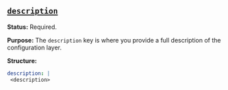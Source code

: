 <a href="#heading--description"><h2 id="heading--description">`description`</h2></a>

**Status:** Required.

**Purpose:** The `description` key is where you provide a full description of the configuration layer.

**Structure:**

```yaml
description: |
 <description>
```

<!--
```yaml
# (Required) A full description of the configuration layer
description: |
    <description>
```
-->

